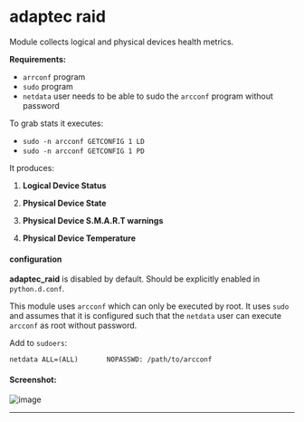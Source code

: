 # adaptec raid

Module collects logical and physical devices health metrics.

**Requirements:**
* `arrconf` program
* `sudo` program
* `netdata` user needs to be able to sudo the `arcconf` program without password

To grab stats it executes:
 * `sudo -n arcconf GETCONFIG 1 LD`
 * `sudo -n arcconf GETCONFIG 1 PD`


It produces:

1. **Logical Device Status**

2. **Physical Device State**

3. **Physical Device S.M.A.R.T warnings**

4. **Physical Device Temperature**

#### configuration
**adaptec_raid** is disabled by default. Should be explicitly enabled in `python.d.conf`.

This module uses `arcconf` which can only be executed by root.  It uses
`sudo` and assumes that it is configured such that the `netdata` user can
execute `arcconf` as root without password.

Add to `sudoers`:

    netdata ALL=(ALL)       NOPASSWD: /path/to/arcconf


#### Screenshot:

![image](https://user-images.githubusercontent.com/22274335/47278133-6d306680-d601-11e8-87c2-cc9c0f42d686.png)

---
